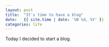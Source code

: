 ```yaml
---
layout: post
title:  "It's time to have a blog"
date:   {{ site.time | date: '%B %d, %Y' }}
categories: life
---
```

Today I decided to start a blog.
